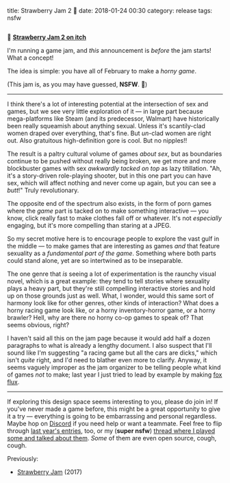 title: Strawberry Jam 2 🍓
date: 2018-01-24 00:30
category: release
tags: nsfw

<div class="prose-full-illustration">
<img src="{static}/media/release/strawberryjam2.png" alt="">
</div>

🔗 [**Strawberry Jam 2 on itch**](https://itch.io/jam/strawberry-jam-2)  

I'm running a game jam, and _this_ announcement is _before_ the jam starts!  What a concept!

The idea is simple: you have all of February to make a _horny game_.

(This jam is, as you may have guessed, **NSFW**.  🔞)

<!-- more -->

----

I think there's a lot of interesting potential at the intersection of sex and games, but we see very little exploration of it — in large part because mega-platforms like Steam (and its predecessor, Walmart) have historically been really squeamish about anything sexual.  Unless it's scantily-clad women draped over everything, that's fine.  But _un_-clad women are right out.  Also gratuitous high-definition gore is cool.  But no nipples!!

The result is a paltry cultural volume of games _about sex_, but as boundaries continue to be pushed without really being broken, we get more and more blockbuster games with sex _awkwardly tacked on top_ as lazy titillation.  "Ah, it's a story-driven role-playing shooter, but in this one part you can have sex, which will affect nothing and never come up again, but you can see a _butt_!"  Truly revolutionary.

The opposite end of the spectrum also exists, in the form of porn games where the _game_ part is tacked on to make something interactive — you know, click really fast to make clothes fall off or whatever.  It's not _especially_ engaging, but it's more compelling than staring at a JPEG.

So my secret motive here is to encourage people to explore the vast gulf in the middle — to make games that are interesting as games _and_ that feature sexuality as a _fundamental part of the game_.  Something where both parts could stand alone, yet are so intertwined as to be inseparable.

The one genre that _is_ seeing a lot of experimentation is the raunchy visual novel, which is a great example: they tend to tell stories where sexuality plays a heavy part, but they're still compelling interactive stories and hold up on those grounds just as well.  What, I wonder, would this same sort of harmony look like for other genres, other kinds of interaction?  What does a horny racing game look like, or a horny inventory-horror game, or a horny brawler?  Hell, why are there no horny co-op games to speak of?  That seems obvious, right?

I haven't said all this on the jam page because it would add half a dozen paragraphs to what is already a lengthy document.  I also suspect that I'll sound like I'm suggesting "a racing game but all the cars are dicks," which isn't _quite_ right, and I'd need to blather even more to clarify.  Anyway, it seems vaguely improper as the jam organizer to be telling people what kind of games _not_ to make; last year I just tried to lead by example by making [fox flux](https://eevee.itch.io/fox-flux).

----

If exploring this design space seems interesting to you, please do join in!  If you've never made a game before, this might be a great opportunity to give it a try — everything is going to be embarrassing and personal regardless.  Maybe hop on [Discord](http://discord.gg/uussQdz) if you need help or want a teammate.  Feel free to flip through [last year's entries](https://itch.io/jam/strawberry-jam/entries), too, or my (**super nsfw**) [thread where I played some and talked about them](https://twitter.com/squishfox/status/838196998826139649).  _Some_ of them are even open source, cough, cough.

Previously:

- [Strawberry Jam](https://itch.io/jam/strawberry-jam) (2017)
